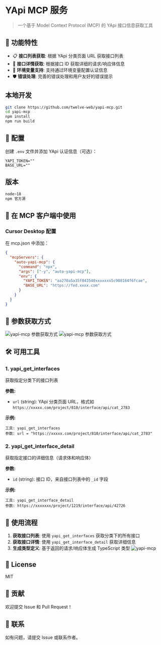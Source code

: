 # YApi MCP 服务

> 一个基于 Model Context Protocol (MCP) 的 YApi 接口信息获取工具

## 🚀 功能特性

- 📋 **接口列表获取**: 根据 YApi 分类页面 URL 获取接口列表
- 📝 **接口详情获取**: 根据接口 ID 获取详细的请求/响应体信息
- 🔧 **环境变量支持**: 支持通过环境变量配置认证信息
- 🛡️ **错误处理**: 完善的错误处理和用户友好的错误提示

## 本地开发

```bash
git clone https://github.com/twelve-web/yapi-mcp.git
cd yapi-mcp
npm install
npm run build
```

## 🔧 配置

创建 `.env` 文件并添加 YApi 认证信息（可选）：

```env
YAPI_TOKEN=""
BASE_URL=""
```

## 版本

```bash
node>18
npm 官方源
```

## 🎯 在 MCP 客户端中使用

### Cursor Desktop 配置

在 mcp.json 中添加：

```json
{
  "mcpServers": {
    "auto-yapi-mcp": {
      "command": "npx",
      "args": ["-y", "auto-yapi-mcp"],
      "env": {
        "YAPI_TOKEN": "aa270a5a35f043540xxxxxxx5c908164f6fcae",
        "BASE_URL": "https://fed.xxxx.com"
      }
    }
  }
}
```

## 📸 参数获取方式

![yapi-mcp 参数获取方式](http://static.markweb.top/static/mcp-1.jpg)
![yapi-mcp 参数获取方式](http://static.markweb.top/static/mcp-2.jpg)

## 🛠️ 可用工具

### 1. yapi_get_interfaces

获取指定分类下的接口列表

**参数:**

- `url` (string): YApi 分类页面 URL，格式如 `https://xxxxx.com/project/810/interface/api/cat_2783`

**示例:**

```
工具: yapi_get_interfaces
参数: url = "https://xxxxx.com/project/810/interface/api/cat_2783"
```

### 2. yapi_get_interface_detail

获取指定接口的详细信息（请求体和响应体）

**参数:**

- `id` (string): 接口 ID，来自接口列表中的 `_id` 字段

**示例:**

```
工具: yapi_get_interface_detail
参数: https://xxxxxxx/project/1219/interface/api/42726
```

## 📖 使用流程

1. **获取接口列表**: 使用 `yapi_get_interfaces` 获取分类下的所有接口
2. **获取接口详情**: 使用 `yapi_get_interface_detail` 获取详细信息
3. **生成类型定义**: 基于返回的请求/响应体生成 TypeScript 类型
   ![yapi-mcp](http://static.markweb.top/static/mcp-3.jpg)

## 📄 License

MIT

## 🤝 贡献

欢迎提交 Issue 和 Pull Request！

## 📧 联系

如有问题，请提交 Issue 或联系作者。

